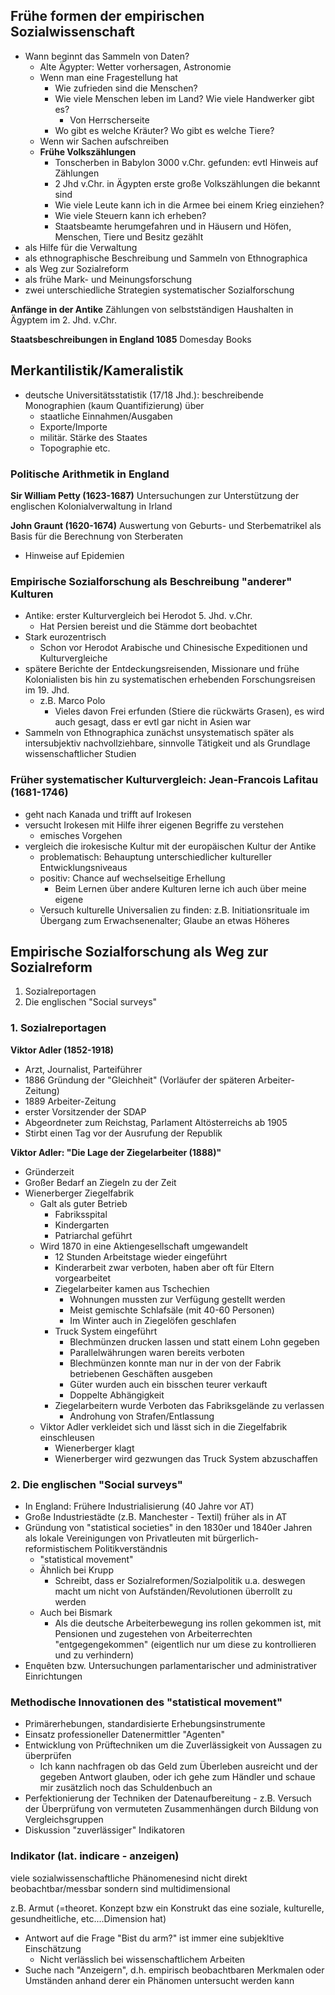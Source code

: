 ## Frühe formen der empirischen Sozialwissenschaft

* Wann beginnt das Sammeln von Daten?
  * Alte Ägypter:  Wetter vorhersagen, Astronomie
  * Wenn man eine Fragestellung hat
    * Wie zufrieden sind die Menschen?
    * Wie viele Menschen leben im Land? Wie viele Handwerker gibt es?
      * Von Herrscherseite 
    * Wo gibt es welche Kräuter? Wo gibt es welche Tiere?
  * Wenn wir Sachen aufschreiben
  * **Frühe Volkszählungen**
    * Tonscherben in Babylon 3000 v.Chr. gefunden: evtl Hinweis auf Zählungen
    * 2 Jhd v.Chr. in Ägypten erste große Volkszählungen die bekannt sind
    * Wie viele Leute kann ich in die Armee bei einem Krieg einziehen?
    * Wie viele Steuern kann ich erheben?
    * Staatsbeamte herumgefahren und in Häusern und Höfen, Menschen, Tiere und Besitz gezählt
* als Hilfe für die Verwaltung
* als ethnographische Beschreibung und Sammeln von Ethnographica
* als Weg zur Sozialreform
* als frühe Mark- und Meinungsforschung
* zwei unterschiedliche Strategien systematischer Sozialforschung

**Anfänge in der Antike**
Zählungen von selbstständigen Haushalten in Ägyptem im 2. Jhd. v.Chr.

**Staatsbeschreibungen in England 1085**
Domesday Books

## Merkantilistik/Kameralistik

* deutsche Universitätsstatistik (17/18 Jhd.): beschreibende Monographien (kaum Quantifizierung) über
  * staatliche Einnahmen/Ausgaben
  * Exporte/Importe
  * militär. Stärke des Staates
  * Topographie etc.

### Politische Arithmetik in England

**Sir William Petty (1623-1687)**
Untersuchungen zur Unterstützung der englischen Kolonialverwaltung in Irland

**John Graunt (1620-1674)**
Auswertung von Geburts- und Sterbematrikel als Basis für die Berechnung von Sterberaten

* Hinweise auf Epidemien 

### Empirische Sozialforschung als Beschreibung "anderer" Kulturen

* Antike: erster Kulturvergleich bei Herodot 5. Jhd. v.Chr.
  * Hat Persien bereist und die Stämme dort beobachtet
* Stark eurozentrisch
  * Schon vor Herodot Arabische und Chinesische Expeditionen und Kulturvergleiche
* spätere Berichte der Entdeckungsreisenden, Missionare und frühe Kolonialisten bis hin zu systematischen erhebenden Forschungsreisen im 19. Jhd.
  * z.B. Marco Polo
    * Vieles davon Frei erfunden (Stiere die rückwärts Grasen), es wird auch gesagt, dass er evtl gar nicht in Asien war
* Sammeln von Ethnographica zunächst unsystematisch später als intersubjektiv nachvollziehbare, sinnvolle Tätigkeit und als Grundlage wissenschaftlicher Studien

### Früher systematischer Kulturvergleich: Jean-Francois Lafitau (1681-1746)

* geht nach Kanada und trifft auf Irokesen
* versucht Irokesen mit Hilfe ihrer eigenen Begriffe zu verstehen
  * emisches Vorgehen
* vergleich die irokesische Kultur mit der europäischen Kultur der Antike
  * problematisch: Behauptung unterschiedlicher kultureller Entwicklungsniveaus
  * positiv: Chance auf wechselseitige Erhellung
    * Beim Lernen über andere Kulturen lerne ich auch über meine eigene
  * Versuch kulturelle Universalien zu finden: z.B. Initiationsrituale im Übergang zum Erwachsenenalter; Glaube an etwas Höheres

## Empirische Sozialforschung als Weg zur Sozialreform

1. Sozialreportagen
2. Die englischen "Social surveys"

### 1. Sozialreportagen

**Viktor Adler (1852-1918)**

* Arzt, Journalist, Parteiführer
* 1886 Gründung der "Gleichheit" (Vorläufer der späteren Arbeiter-Zeitung)
* 1889 Arbeiter-Zeitung
* erster Vorsitzender der SDAP
* Abgeordneter zum Reichstag, Parlament Altösterreichs ab 1905
* Stirbt einen Tag vor der Ausrufung der Republik

**Viktor Adler: "Die Lage der Ziegelarbeiter (1888)"**

* Gründerzeit
* Großer Bedarf an Ziegeln zu der Zeit
* Wienerberger Ziegelfabrik
  * Galt als guter Betrieb
    * Fabriksspital
    * Kindergarten
    * Patriarchal geführt
  * Wird 1870 in eine Aktiengesellschaft umgewandelt
    * 12 Stunden Arbeitstage wieder eingeführt
    * Kinderarbeit zwar verboten, haben aber oft für Eltern vorgearbeitet
    * Ziegelarbeiter kamen aus Tschechien
      * Wohnungen mussten zur Verfügung gestellt werden
      * Meist gemischte Schlafsäle (mit 40-60 Personen)
      * Im Winter auch in Ziegelöfen geschlafen
    * Truck System eingeführt
      * Blechmünzen drucken lassen und statt einem Lohn gegeben
      * Parallelwährungen waren bereits verboten
      * Blechmünzen konnte man nur in der von der Fabrik betriebenen Geschäften ausgeben
      * Güter wurden auch ein bisschen teurer verkauft
      * Doppelte Abhängigkeit
    * Ziegelarbeitern wurde Verboten das Fabriksgelände zu verlassen
      * Androhung von Strafen/Entlassung
  * Viktor Adler verkleidet sich und lässt sich in die Ziegelfabrik einschleusen
    * Wienerberger klagt
    * Wienerberger wird gezwungen das Truck System abzuschaffen

### 2. Die englischen "Social surveys"

* In England: Frühere Industrialisierung (40 Jahre vor AT)
* Große Industriestädte (z.B. Manchester - Textil) früher als in AT
* Gründung von "statistical societies" in den 1830er und 1840er Jahren als lokale Vereinigungen von Privatleuten mit bürgerlich-reformistischem Politikverständnis
  * "statistical movement"
  * Ähnlich bei Krupp
    * Schreibt, dass er Sozialreformen/Sozialpolitik u.a. deswegen macht um nicht von Aufständen/Revolutionen überrollt zu werden
  * Auch bei Bismark
    * Als die deutsche Arbeiterbewegung ins rollen gekommen ist, mit Pensionen und zugestehen von Arbeiterrechten "entgegengekommen" (eigentlich nur um diese zu kontrollieren und zu verhindern)
* Enquêten bzw. Untersuchungen parlamentarischer und administrativer Einrichtungen

### Methodische Innovationen des "statistical movement"

* Primärerhebungen, standardisierte Erhebungsinstrumente
* Einsatz professioneller Datenermittler "Agenten"
* Entwicklung von Prüftechniken um die Zuverlässigkeit von Aussagen zu überprüfen
  * Ich kann nachfragen ob das Geld zum Überleben ausreicht und der gegeben Antwort glauben, oder ich gehe zum Händler und schaue mir zusätzlich noch das Schuldenbuch an
* Perfektionierung der Techniken der Datenaufbereitung - z.B. Versuch der Überprüfung von vermuteten Zusammenhängen durch Bildung von Vergleichsgruppen
* Diskussion "zuverlässiger" Indikatoren

### Indikator (lat. indicare - anzeigen)

viele sozialwissenschaftliche Phänomenesind nicht direkt beobachtbar/messbar sondern sind multidimensional

z.B. Armut (=theoret. Konzept bzw ein Konstrukt das eine soziale, kulturelle, gesundheitliche, etc....Dimension hat)

* Antwort auf die Frage "Bist du arm?" ist immer eine subjekltive Einschätzung
  * Nicht verlässlich bei wissenschaftlichem Arbeiten
* Suche nach "Anzeigern", d.h. empirisch beobachtbaren Merkmalen oder Umständen anhand derer ein Phänomen untersucht werden kann

